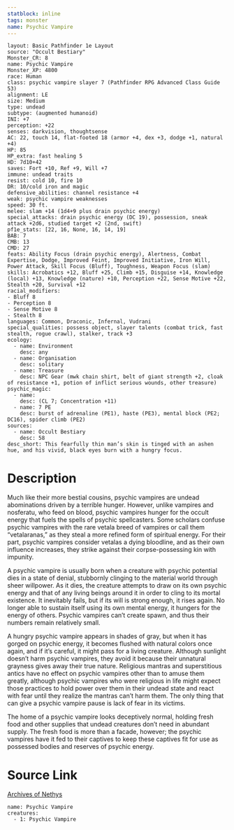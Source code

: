 ```yaml
---
statblock: inline
tags: monster
name: Psychic Vampire
---
```

```statblock
layout: Basic Pathfinder 1e Layout
source: "Occult Bestiary"
Monster_CR: 8
name: Psychic Vampire
Monster_XP: 4800
race: Human
class: psychic vampire slayer 7 (Pathfinder RPG Advanced Class Guide 53)
alignment: LE
size: Medium
type: undead
subtype: (augmented humanoid)
INI: +7
perception: +22
senses: darkvision, thoughtsense
AC: 22, touch 14, flat-footed 18 (armor +4, dex +3, dodge +1, natural +4)
HP: 85
HP_extra: fast healing 5
HD: 7d10+42
saves: Fort +10, Ref +9, Will +7
immune: undead traits
resist: cold 10, fire 10
DR: 10/cold iron and magic
defensive_abilities: channel resistance +4
weak: psychic vampire weaknesses
speed: 30 ft.
melee: slam +14 (1d4+9 plus drain psychic energy)
special_attacks: drain psychic energy (DC 19), possession, sneak attack +2d6, studied target +2 (2nd, swift)
pf1e_stats: [22, 16, None, 16, 14, 19]
BAB: 7
CMB: 13
CMD: 27
feats: Ability Focus (drain psychic energy), Alertness, Combat Expertise, Dodge, Improved Feint, Improved Initiative, Iron Will, Power Attack, Skill Focus (Bluff), Toughness, Weapon Focus (slam)
skills: Acrobatics +12, Bluff +25, Climb +15, Disguise +14, Knowledge (local) +13, Knowledge (nature) +10, Perception +22, Sense Motive +22, Stealth +20, Survival +12
racial_modifiers:
- Bluff 8
- Perception 8
- Sense Motive 8
- Stealth 8
languages: Common, Draconic, Infernal, Vudrani
special_qualities: possess object, slayer talents (combat trick, fast stealth, rogue crawl), stalker, track +3
ecology:
  - name: Environment
    desc: any
  - name: Organisation
    desc: solitary
  - name: Treasure
    desc: NPC Gear (mwk chain shirt, belt of giant strength +2, cloak of resistance +1, potion of inflict serious wounds, other treasure)
psychic_magic:
  - name:
    desc: (CL 7; Concentration +11)
  - name: 7 PE
    desc: burst of adrenaline (PE1), haste (PE3), mental block (PE2; DC16), spider climb (PE2)
sources:
  - name: Occult Bestiary
    desc: 58
desc_short: This fearfully thin man’s skin is tinged with an ashen hue, and his vivid, black eyes burn with a hungry focus.
```
# Description
Much like their more bestial cousins, psychic vampires are undead abominations driven by a terrible hunger. However, unlike vampires and nosferatu, who feed on blood, psychic vampires hunger for the occult energy that fuels the spells of psychic spellcasters. Some scholars confuse psychic vampires with the rare vetala breed of vampires or call them “vetalaranas,” as they steal a more refined form of spiritual energy. For their part, psychic vampires consider vetalas a dying bloodline, and as their own influence increases, they strike against their corpse-possessing kin with impunity.

A psychic vampire is usually born when a creature with psychic potential dies in a state of denial, stubbornly clinging to the material world through sheer willpower. As it dies, the creature attempts to draw on its own psychic energy and that of any living beings around it in order to cling to its mortal existence. It inevitably fails, but if its will is strong enough, it rises again. No longer able to sustain itself using its own mental energy, it hungers for the energy of others. Psychic vampires can’t create spawn, and thus their numbers remain relatively small.

A hungry psychic vampire appears in shades of gray, but when it has gorged on psychic energy, it becomes flushed with natural colors once again, and if it’s careful, it might pass for a living creature. Although sunlight doesn’t harm psychic vampires, they avoid it because their unnatural grayness gives away their true nature. Religious mantras and superstitious antics have no effect on psychic vampires other than to amuse them greatly, although psychic vampires who were religious in life might expect those practices to hold power over them in their undead state and react with fear until they realize the mantras can’t harm them. The only thing that can give a psychic vampire pause is lack of fear in its victims.

The home of a psychic vampire looks deceptively normal, holding fresh food and other supplies that undead creatures don’t need in abundant supply. The fresh food is more than a facade, however; the psychic vampires have it fed to their captives to keep these captives fit for use as possessed bodies and reserves of psychic energy.
# Source Link
[Archives of Nethys](https://aonprd.com/MonsterDisplay.aspx?ItemName=Psychic%20Vampire)
```encounter-table
name: Psychic Vampire
creatures:
  - 1: Psychic Vampire
```
